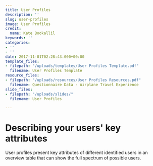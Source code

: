```yaml
---
title: User Profiles
description: ''
slug: user-profiles
image: User Profiles
credit:
  name: Kate Bookallil
keywords: ''
categories:
- ''
- ''
date: 2017-11-01T02:28:43.000+00:00
template_files:
- filepath: "/uploads/templates/User Profiles Template.pdf"
  filename: User Profiles Template
resource_files:
- filepath: "/uploads/resources/User Profiles Resources.pdf"
  filename: Questionnaire Data - Airplane Travel Experience
slide_files:
- filepath: "/uploads/slides/"
  filename: User Profiles

---
```

# Describing your users' key attributes

User profiles present key attributes of different identified users in an overview table that can show the full spectrum of possible users. 
